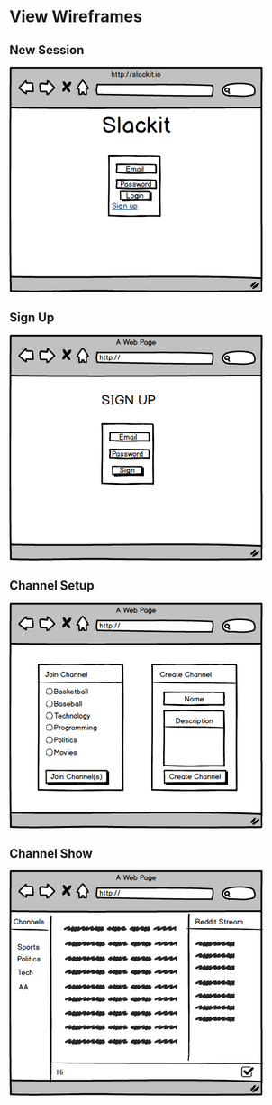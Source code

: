 # View Wireframes

## New Session
![new-session]

## Sign Up
![sign-up]

## Channel Setup
![channels_setup]

## Channel Show
![channel_show]

[new-session]: ./wireframes/login.png
[sign-up]: ./wireframes/signup.png
[channels_setup]: ./wireframes/channel_find_create.png
[channel_show]: ./wireframes/channel_show.png

